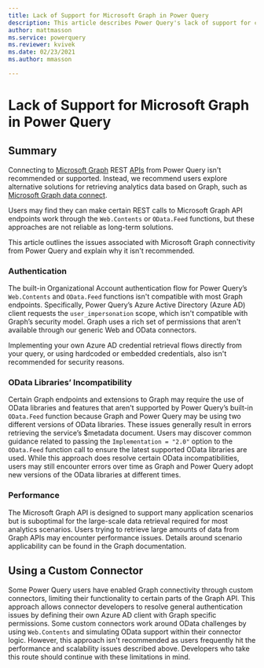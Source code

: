 ```yaml
---
title: Lack of Support for Microsoft Graph in Power Query
description: This article describes Power Query's lack of support for connecting to Microsoft Graph
author: mattmasson
ms.service: powerquery
ms.reviewer: kvivek
ms.date: 02/23/2021
ms.author: mmasson

---
```


# Lack of Support for Microsoft Graph in Power Query

## Summary

Connecting to [Microsoft Graph](https://docs.microsoft.com/graph/overview) REST [APIs](https://graph.microsoft.com) from Power Query isn't recommended or supported. Instead, we recommend users explore alternative solutions for retrieving analytics data based on Graph, such as [Microsoft Graph data connect](https://docs.microsoft.com/graph/overview#access-microsoft-graph-data-at-scale-using-microsoft-graph-data-connect).

Users may find they can make certain REST calls to Microsoft Graph API endpoints work through the `Web.Contents` or `OData.Feed` functions, but these approaches are not reliable as long-term solutions. 

This article outlines the issues associated with Microsoft Graph connectivity from Power Query and explain why it isn't recommended.

### Authentication

The built-in Organizational Account authentication flow for Power Query’s `Web.Contents` and `OData.Feed` functions isn't compatible with most Graph endpoints. Specifically, Power Query’s Azure Active Directory (Azure AD) client requests the `user_impersonation` scope, which isn't compatible with Graph’s security model. Graph uses a rich set of permissions that aren't available through our generic Web and OData connectors.

Implementing your own Azure AD credential retrieval flows directly from your query, or using hardcoded or embedded credentials, also isn't recommended for security reasons.

### OData Libraries’ Incompatibility

Certain Graph endpoints and extensions to Graph may require the use of OData libraries and features that aren't supported by Power Query’s built-in `OData.Feed` function because Graph and Power Query may be using two different versions of OData libraries. These issues generally result in errors retrieving the service’s $metadata document. Users may discover common guidance related to passing the `Implementation = "2.0"` option to the `OData.Feed` function call to ensure the latest supported OData libraries are used. While this approach does resolve certain OData incompatibilities, users may still encounter errors over time as Graph and Power Query adopt new versions of the OData libraries at different times.

### Performance

The Microsoft Graph API is designed to support many application scenarios but is suboptimal for the large-scale data retrieval required for most analytics scenarios. Users trying to retrieve large amounts of data from Graph APIs may encounter performance issues. Details around scenario applicability can be found in the Graph documentation. 

## Using a Custom Connector

Some Power Query users have enabled Graph connectivity through custom connectors, limiting their functionality to certain parts of the Graph API. This approach allows connector developers to resolve general authentication issues by defining their own Azure AD client with Graph specific permissions. Some custom connectors work around OData challenges by using `Web.Contents` and simulating OData support within their connector logic. However, this approach isn't recommended as users frequently hit the performance and scalability issues described above. Developers who take this route should continue with these limitations in mind.
